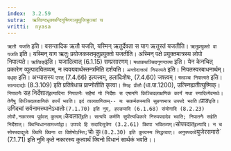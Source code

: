 ```yaml
---
index:  3.2.59
sutra:  ऋत्विग्दधृक्स्रग्दिगुष्णिगञ्चुयुजिक्रुञ्चां च
vritti:  nyasa
---
```


`ऋतौ यजति` इति। वसन्तादिक ऋतौ यजति, यस्मिन् ऋतुर्देवता स याग ऋतुस्तं यजतीति। `ऋतुप्रयुक्तो वा यजति` इति। यस्मिन् याग ऋतुः प्रयोजकस्तमृतुप्रयुक्तो यजतीति। अस्मिन् पक्षे प्रयुक्तमात्रस्य लोपो निपात्यते। `ऋत्विक्`इति। यजादित्वात् (6.1.15) सम्प्रसारणम्। `यथाकथञ्चिदनुगन्तव्या` इति। येन केनचित् प्रकारेण व्युत्पादयितव्यम्, न त्ववयवार्थस्तन्त्रमिति दर्शयति। `अन्तोदात्तत्वं निपात्यते` इति। नियतस्वरबाधनार्थम्। `दधृक्` इति। अभ्यासस्य `उरत्` (7.4.66) इत्यत्त्वम्, हलादिःशेषः, (7.4.60) जश्त्वम्। `षत्वञ्च निपात्यते` इति। `सात्पदाद्योः` (8.3.109) इति प्रतिषेधान्न प्राप्नोतीति कृत्वा। `ष्णिह प्रीतौ` (धा.पा.1200), उत्स्निह्यतीत्युष्णिक्। `निपातनैः` सह निर्देशात्` इत्यादिना निपातनैः सहैषां यो निर्देशः स एषामपि किञ्चिदलाक्षणिकं कार्यं यथा स्यादित्येवमर्थः। तेनैषु किञ्चिदलाक्षणिकं कार्यं भवति। इदं त्वलाक्षणिकम्-- यः सकर्मकस्यापि सुबन्तमात्र उपपदे भवति। `प्राङ` इति। `उगिदचां सर्वनामस्थानेऽधातोः` (7.1.70) इति नुम्, हल्ङ्यादि (6.1.68) संयोगादि (8.2.23) लोपौ,नकारस्य पूर्ववत् कुत्वम्। `केवलात्` इति। सत्यपि कर्मणि सुपीत्यधिकारे निरुपपदादेव भवति; निपातनैः सहेति निर्देशात्। क्विन्विधानसामर्थ्याद्वा। उपपदे हि सदादिसूत्रेण (3.2.61) क्विपा भवितव्यम्। `सोपपदात्` इत्यादि। न च सोपपदाद्युजेः क्विपि क्विना वा विशेषोऽस्ति; `चोः कुः` (8.2.30) इति कुत्वस्य सिद्धत्वात्। अनुपपदत्वे `युजेरसमासे` (7.1.71) इति नुमि कृते नकारस्य कुत्वार्थं क्विनो विधानं सार्थकं भवति।।


